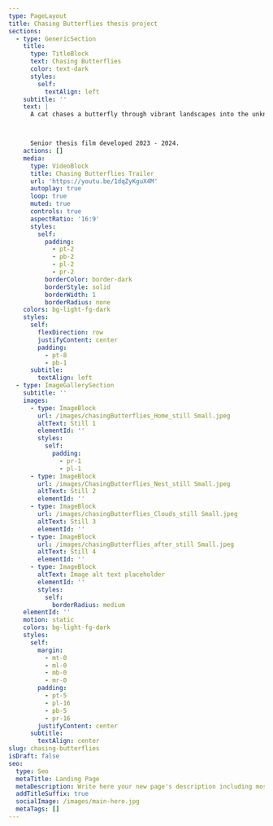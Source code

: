 ```yaml
---
type: PageLayout
title: Chasing Butterflies thesis project
sections:
  - type: GenericSection
    title:
      type: TitleBlock
      text: Chasing Butterflies
      color: text-dark
      styles:
        self:
          textAlign: left
    subtitle: ''
    text: |
      A cat chases a butterfly through vibrant landscapes into the unknown.



      Senior thesis film developed 2023 - 2024.
    actions: []
    media:
      type: VideoBlock
      title: Chasing Butterflies Trailer
      url: 'https://youtu.be/1dqZyKguX4M'
      autoplay: true
      loop: true
      muted: true
      controls: true
      aspectRatio: '16:9'
      styles:
        self:
          padding:
            - pt-2
            - pb-2
            - pl-2
            - pr-2
          borderColor: border-dark
          borderStyle: solid
          borderWidth: 1
          borderRadius: none
    colors: bg-light-fg-dark
    styles:
      self:
        flexDirection: row
        justifyContent: center
        padding:
          - pt-8
          - pb-1
      subtitle:
        textAlign: left
  - type: ImageGallerySection
    subtitle: ''
    images:
      - type: ImageBlock
        url: /images/chasingButterflies_Home_still Small.jpeg
        altText: Still 1
        elementId: ''
        styles:
          self:
            padding:
              - pr-1
              - pl-1
      - type: ImageBlock
        url: /images/ChasingButterflies_Nest_still Small.jpeg
        altText: Still 2
        elementId: ''
      - type: ImageBlock
        url: /images/chasingButterflies_Clouds_still Small.jpeg
        altText: Still 3
        elementId: ''
      - type: ImageBlock
        url: /images/chasingButterflies_after_still Small.jpeg
        altText: Still 4
        elementId: ''
      - type: ImageBlock
        altText: Image alt text placeholder
        elementId: ''
        styles:
          self:
            borderRadius: medium
    elementId: ''
    motion: static
    colors: bg-light-fg-dark
    styles:
      self:
        margin:
          - mt-0
          - ml-0
          - mb-0
          - mr-0
        padding:
          - pt-5
          - pl-16
          - pb-5
          - pr-16
        justifyContent: center
      subtitle:
        textAlign: center
slug: chasing-butterflies
isDraft: false
seo:
  type: Seo
  metaTitle: Landing Page
  metaDescription: Write here your new page's description including most relevant keywords.
  addTitleSuffix: true
  socialImage: /images/main-hero.jpg
  metaTags: []
---
```

